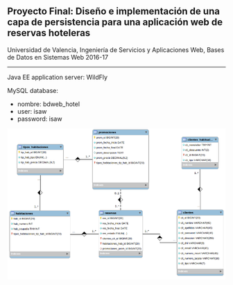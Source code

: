 ## Proyecto Final: Diseño e implementación de una capa de persistencia para una aplicación web de reservas hoteleras

Universidad de Valencia, Ingeniería de Servicios y Aplicaciones Web, Bases de Datos en Sistemas Web 2016-17

-----
Java EE application server: WildFly

MySQL database:
+ nombre: bdweb_hotel
+ user: isaw
+ password: isaw

![modelo lógico de base da datos](https://raw.githubusercontent.com/lytves/hotel/master/datebase/modelo_logico_hotel.png)